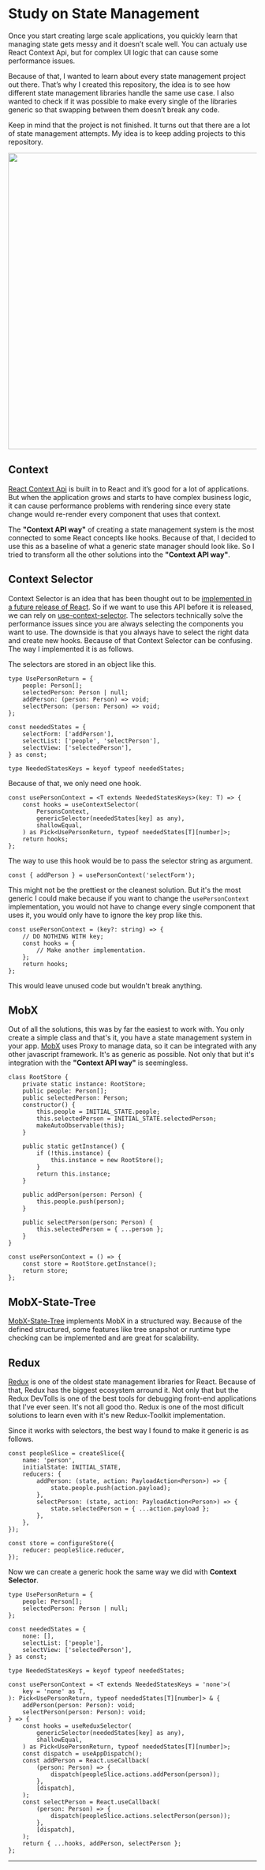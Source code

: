 # Study on State Management

Once you start creating large scale applications, you quickly learn that managing state gets messy and it doesn’t scale well. You can actualy use React Context Api, but for complex UI logic that can cause some performance issues.

Because of that, I wanted to learn about every state management project out there. That’s why I created this repository, the idea is to see how different state management libraries handle the same use case. I also wanted to check if it was possible to make every single of the libraries generic so that swapping between them doesn’t break any code.

Keep in mind that the project is not finished. It turns out that there are a lot of state management attempts. My idea is to keep adding projects to this repository.
<p align="center">
    <img width="600px" src="https://user-images.githubusercontent.com/68255804/153518392-dc5e94a2-aadf-4e24-942c-abbc2fdf088f.gif" />
</p>

## Context

[React Context Api](<[https://pt-br.reactjs.org/docs/context.html](https://pt-br.reactjs.org/docs/context.html)>) is built in to React and it’s good for a lot of applications. But when the application grows and starts to have complex business logic, it can cause performance problems with rendering since every state change would re-render every component that uses that context.

The **"Context API way"** of creating a state management system is the most connected to some React concepts like hooks. Because of that, I decided to use this as a baseline of what a generic state manager should look like. So I tried to transform all the other solutions into the **"Context API way"**.

## Context Selector

Context Selector is an idea that has been thought out to be [implemented in a future release of React](https://github.com/reactwg/react-18/discussions/84). So if we want to use this API before it is released, we can rely on [use-context-selector](https://github.com/dai-shi/use-context-selector). The selectors technically solve the performance issues since you are always selecting the components you want to use. The downside is that you always have to select the right data and create new hooks. Because of that Context Selector can be confusing. The way I implemented it is as follows.

The selectors are stored in an object like this.

```tsx
type UsePersonReturn = {
    people: Person[];
    selectedPerson: Person | null;
    addPerson: (person: Person) => void;
    selectPerson: (person: Person) => void;
};

const neededStates = {
    selectForm: ['addPerson'],
    selectList: ['people', 'selectPerson'],
    selectView: ['selectedPerson'],
} as const;

type NeededStatesKeys = keyof typeof neededStates;
```

Because of that, we only need one hook.

```tsx
const usePersonContext = <T extends NeededStatesKeys>(key: T) => {
    const hooks = useContextSelector(
        PersonsContext,
        genericSelector(neededStates[key] as any),
        shallowEqual,
    ) as Pick<UsePersonReturn, typeof neededStates[T][number]>;
    return hooks;
};
```

The way to use this hook would be to pass the selector string as argument.

```tsx
const { addPerson } = usePersonContext('selectForm');
```

This might not be the prettiest or the cleanest solution. But it's the most generic I could make because if you want to change the `usePersonContext` implementation, you would not have to change every single component that uses it, you would only have to ignore the key prop like this.

```tsx
const usePersonContext = (key?: string) => {
    // DO NOTHING WITH key;
    const hooks = {
        // Make another implementation.
    };
    return hooks;
};
```

This would leave unused code but wouldn't break anything.

## MobX

Out of all the solutions, this was by far the easiest to work with. You only create a simple class and that's it, you have a state management system in your app. [MobX](https://mobx.js.org/README.html) uses Proxy to manage data, so it can be integrated with any other javascript framework. It's as generic as possible. Not only that but it's integration with the **"Context API way"** is seemingless.

```tsx
class RootStore {
    private static instance: RootStore;
    public people: Person[];
    public selectedPerson: Person;
    constructor() {
        this.people = INITIAL_STATE.people;
        this.selectedPerson = INITIAL_STATE.selectedPerson;
        makeAutoObservable(this);
    }

    public static getInstance() {
        if (!this.instance) {
            this.instance = new RootStore();
        }
        return this.instance;
    }

    public addPerson(person: Person) {
        this.people.push(person);
    }

    public selectPerson(person: Person) {
        this.selectedPerson = { ...person };
    }
}

const usePersonContext = () => {
    const store = RootStore.getInstance();
    return store;
};
```

## MobX-State-Tree

[MobX-State-Tree](https://mobx-state-tree.js.org/intro/welcome) implements MobX in a structured way. Because of the defined structured, some features like tree snapshot or runtime type checking can be implemented and are great for scalability.

## Redux

[Redux](https://redux.js.org/introduction/getting-started) is one of the oldest state management libraries for React. Because of that, Redux has the biggest ecosystem arround it. Not only that but the Redux DevTolls is one of the best tools for debugging front-end applications that I've ever seen. It's not all good tho. Redux is one of the most dificult solutions to learn even with it's new Redux-Toolkit implementation.

Since it works with selectors, the best way I found to make it generic is as follows.

```tsx
const peopleSlice = createSlice({
    name: 'person',
    initialState: INITIAL_STATE,
    reducers: {
        addPerson: (state, action: PayloadAction<Person>) => {
            state.people.push(action.payload);
        },
        selectPerson: (state, action: PayloadAction<Person>) => {
            state.selectedPerson = { ...action.payload };
        },
    },
});

const store = configureStore({
    reducer: peopleSlice.reducer,
});
```

Now we can create a generic hook the same way we did with **Context Selector**.

```tsx
type UsePersonReturn = {
    people: Person[];
    selectedPerson: Person | null;
};

const neededStates = {
    none: [],
    selectList: ['people'],
    selectView: ['selectedPerson'],
} as const;

type NeededStatesKeys = keyof typeof neededStates;

const usePersonContext = <T extends NeededStatesKeys = 'none'>(
    key = 'none' as T,
): Pick<UsePersonReturn, typeof neededStates[T][number]> & {
    addPerson(person: Person): void;
    selectPerson(person: Person): void;
} => {
    const hooks = useReduxSelector(
        genericSelector(neededStates[key] as any),
        shallowEqual,
    ) as Pick<UsePersonReturn, typeof neededStates[T][number]>;
    const dispatch = useAppDispatch();
    const addPerson = React.useCallback(
        (person: Person) => {
            dispatch(peopleSlice.actions.addPerson(person));
        },
        [dispatch],
    );
    const selectPerson = React.useCallback(
        (person: Person) => {
            dispatch(peopleSlice.actions.selectPerson(person));
        },
        [dispatch],
    );
    return { ...hooks, addPerson, selectPerson };
};
```

---
